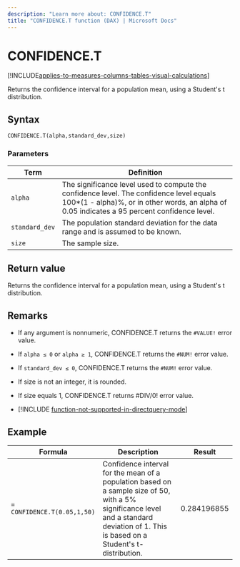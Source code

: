 ```yaml
---
description: "Learn more about: CONFIDENCE.T"
title: "CONFIDENCE.T function (DAX) | Microsoft Docs"
---
```

# CONFIDENCE.T

[!INCLUDE[applies-to-measures-columns-tables-visual-calculations](includes/applies-to-measures-columns-tables-visual-calculations.md)]

Returns the confidence interval for a population mean, using a Student's t distribution.  
  
## Syntax  
  
```dax
CONFIDENCE.T(alpha,standard_dev,size)  
```
  
### Parameters  
  
|Term|Definition|  
|--------|--------------|  
|`alpha`|The significance level used to compute the confidence level. The confidence level equals 100*(1 - alpha)%, or in other words, an alpha of 0.05 indicates a 95 percent confidence level.|  
|`standard_dev`|The population standard deviation for the data range and is assumed to be known.|  
|`size`|The sample size.|  
  
## Return value

Returns the confidence interval for a population mean, using a Student's t distribution.  
  
## Remarks

- If any argument is nonnumeric, CONFIDENCE.T returns the `#VALUE!` error value.  
  
- If `alpha ≤ 0` or `alpha ≥ 1`, CONFIDENCE.T returns the `#NUM!` error value.  
  
- If `standard_dev ≤ 0`, CONFIDENCE.T returns the `#NUM!` error value.  
  
- If size is not an integer, it is rounded.  
  
- If size equals 1, CONFIDENCE.T returns #DIV/0! error value.  

- [!INCLUDE [function-not-supported-in-directquery-mode](includes/function-not-supported-in-directquery-mode.md)]

## Example  
  
|Formula|Description|Result|  
|-----------|---------------|----------|  
|`= CONFIDENCE.T(0.05,1,50)`|Confidence interval for the mean of a population based on a sample size of 50, with a 5% significance level and a standard deviation of 1. This is based on a Student's t-distribution.|0.284196855|  
